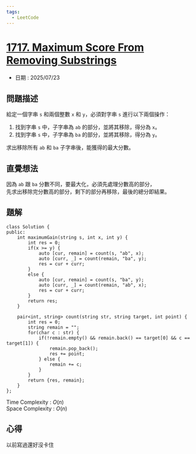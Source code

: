 ```yaml
---
tags:
  - LeetCode
---
```


# [1717. Maximum Score From Removing Substrings](https://leetcode.com/problems/maximum-score-from-removing-substrings/description/)  

+ 日期 : 2025/07/23  

## 問題描述  

給定一個字串 `s` 和兩個整數 `x` 和 `y`，必須對字串 `s` 進行以下兩個操作：  

1. 找到字串 `s` 中，子字串為 `ab` 的部分，並將其移除，得分為 `x`。  
2. 找到字串 `s` 中，子字串為 `ba` 的部分，並將其移除，得分為 `y`。  

求出移除所有 `ab` 和 `ba` 子字串後，能獲得的最大分數。  

## 直覺想法  

因為 `ab` 跟 `ba` 分數不同，要最大化，必須先處理分數高的部分，  
先求出移除完分數高的部分，剩下的部分再移除，最後的總分即結果。  

## 題解  

```cpp=
class Solution {
public:
    int maximumGain(string s, int x, int y) {
        int res = 0;
        if(x >= y) {
            auto [cur, remain] = count(s, "ab", x);
            auto [curr, _] = count(remain, "ba", y);
            res = cur + curr;
        }
        else {
            auto [cur, remain] = count(s, "ba", y);
            auto [curr, _] = count(remain, "ab", x);
            res = cur + curr;
        }
        return res;
    }

    pair<int, string> count(string str, string target, int point) {
        int res = 0;
        string remain = "";
        for(char c : str) {
            if(!remain.empty() && remain.back() == target[0] && c == target[1]) {
                remain.pop_back();
                res += point;
            } else {
                remain += c;
            }
        }
        return {res, remain};
    }
};
```

Time Complexity : $O(n)$  
Space Complexity : $O(n)$  

## 心得  

以前寫過還好沒卡住  

